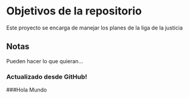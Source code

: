 # Objetivos de la repositorio

Este proyecto se encarga de manejar los planes de la liga de la justicia


## Notas
Pueden hacer lo que quieran...

### Actualizado desde GitHub!

###Hola Mundo

